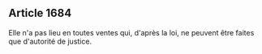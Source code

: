 Article 1684
----
Elle n'a pas lieu en toutes ventes qui, d'après la loi, ne peuvent être faites
que d'autorité de justice.

